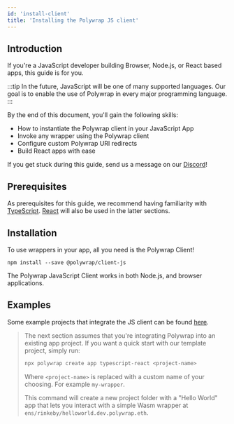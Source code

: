 ```yaml
---
id: 'install-client'
title: 'Installing the Polywrap JS client'
---
```


## **Introduction**

If you're a JavaScript developer building Browser, Node.js, or React based apps, this guide is for you.

:::tip
In the future, JavaScript will be one of many supported languages. Our goal is to enable the use of Polywrap in every major programming language.
:::

By the end of this document, you'll gain the following skills:

- How to instantiate the Polywrap client in your JavaScript App
- Invoke any wrapper using the Polywrap client
- Configure custom Polywrap URI redirects
- Build React apps with ease

If you get stuck during this guide, send us a message on our [Discord](https://discord.com/invite/Z5m88a5qWu)!

## **Prerequisites**

As prerequisites for this guide, we recommend having familiarity with [TypeScript](https://www.typescriptlang.org/). [React](https://reactjs.org/) will also be used in the latter sections.

## **Installation**

To use wrappers in your app, all you need is the Polywrap Client!

```
npm install --save @polywrap/client-js
```

The Polywrap JavaScript Client works in both Node.js, and browser applications.

## **Examples**
Some example projects that integrate the JS client can be found [here](https://github.com/polywrap/demos/tree/main/hello-world/app).

> The next section assumes that you're integrating Polywrap into an existing app project. If you want a quick start with our template project, simply run:
>
> ```bash
> npx polywrap create app typescript-react <project-name>
> ```
>
> Where `<project-name>` is replaced with a custom name of your choosing. For example `my-wrapper`.
>
> This command will create a new project folder with a "Hello World" app that
> lets you interact with a simple Wasm wrapper at `ens/rinkeby/helloworld.dev.polywrap.eth`.

